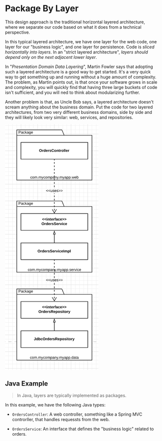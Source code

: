# Package By Layer

This design approach is the traditional horizontal layered architecture, where we separate our code based on what it does from a technical perspective.

In this typical layered architecture, we have one layer for the web code, one layer for our "business logic", and one layer for persistence. Code is *sliced horizontally into layers*. In an "strict layered architecture", *layers should depend only on the next adjacent lower layer*.

In "*Presentation Domain Data Layering*", Martin Fowler says that adopting such a layered architecture is a good way to get started. It's a very quick way to get something up and running without a huge amount of complexity. The problem, as Martin points out, is that once your software grows in scale and complexity, you will quickly find that having three large buckets of code isn't sufficient, and you will ned to think about modularizing further.

Another problem is that, as Uncle Bob says, a layered architecture doesn't scream anything about the business domain. Put the code for two layered architectures, from two very different business domains, side by side and they will likely look very similar: web, services, and repositories.

![](2021-05-29-12-41-19.png)

## Java Example

> In Java, layers are typically implemented as packages.

In this example, we have the following Java types:

* `OrdersController`: A web controller, something like a Spring MVC controrller, that handles requessts from the web.

* `OrdersService`: An interface that defines the "business logic" related to orders.
